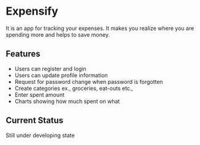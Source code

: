 Expensify
=========
It is an app for tracking your expenses. It makes you realize where you are spending more
and helps to save money. 

Features
---------

+ Users can register and login
+ Users can update profile information
+ Request for password change when password is forgotten
+ Create categories ex., groceries, eat-outs etc., 
+ Enter spent amount
+ Charts showing how much spent on what 


Current Status
--------------
Still under developing state

